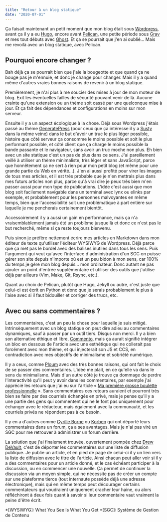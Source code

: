 ```yaml
---
title: "Retour à un blog statique"
date: "2020-07-01"
---
```


Ça faisait maintenant un petit moment que mon blog était sous [Wordpress](https://wordpress.org/), avant ça il y a eu [Hugo](https://gohugo.io/), encore avant [Pelican](https://docs.getpelican.com/en/stable/), une petite période sous [Grav](https://getgrav.org/) et mes tout débuts avec [Ghost](https://ghost.org/). Et ça se pourrait que j'en ai oublié... Mais me revoilà avec un blog statique, avec Pelican.

## Pourquoi encore changer ?

Bah déjà ça se pourrait bien que j'aie la bougeotte et que quand ça ne bouge pas je m'ennuie, et donc je change pour changer. Mais il y a quand même d'autres vraies bonnes raisons de revenir à un blog statique.

Premièrement, je n'ai plus à me soucier des mises à jour de mon moteur de blog. Exit les éventuelles failles de sécurité pouvant venir de là. Aucune crainte qu'une extension ou un thème soit cassé par une quelconque mise à jour. Et ça fait des dépendances et configurations en moins sur mon serveur.

Ensuite il y a un aspect écologique à la chose. Déjà sous Wordpress j'étais passé au thème [GeneratePress](https://generatepress.com/) (pour ceux que ça intéresse il y a [Susty](https://sustywp.com/) dans la même veine) dans le but d'avoir un truc le plus léger possible, histoire que côté serveur ça consomme le moins possible et soit le plus performant possible, et côté client que ça charge le moins possible la bande passante et le navigateur, sans avoir un truc moche non plus. Eh bien avec un site statique c'est un pas de plus dans ce sens. J'ai pareillement veillé à utiliser un thème minimaliste, très léger et sans JavaScript, parce que honnêtement ça ne sert à rien pour mon petit blog (et même pour une grande partie du Web en vérité...). J'en ai aussi profité pour virer les images de tous mes articles, et il est très probable que je n'en mettrais plus dans mes futurs articles non plus, parce qu'à vrai dire je peux très bien m'en passer aussi pour mon type de publications. L'idée c'est aussi que mon blog soit facilement navigable dans un terminal avec lynx ou elinks par exemple, et probablement pour les personnes malvoyantes en même temps, bien que l'accessibilité soit une problématique à part entière sur laquelle je me pencherais certainement bientôt.

Accessoirement il y a aussi un gain en performance, mais ça n'a vraisemblablement jamais été un problème jusque là et donc ce n'est pas le but recherché, même si ça reste toujours bienvenu.

Puis sinon je préfère nettement écrire mes articles en Markdown dans mon éditeur de texte qu'utiliser l'éditeur WYSIWYG de Wordpress. Déjà parce que ça met pas le bordel avec des balises inutiles dans tous les sens. Puis l'argument qui veut qu'avec l'interface d'administration d'un SGC on puisse gérer son site depuis n'importe où est un peu bidon à mon sens, car 100% du temps je gère mon blog depuis... mon ordinateur. Donc autant ne pas ajouter un point d'entrée supplémentaire et utiliser des outils que j'utilise déjà par ailleurs (Vim, Make, Git, Rsync, etc.).

Quant au choix de Pelican, plutôt que Hugo, Jekyll ou autre, c'est juste que celui-ci est écrit en Python et donc que je serais probablement le plus à l'aise avec si il faut bidouiller et corriger des trucs, etc.

## Avec ou sans commentaires ?

Les commentaires, c'est un peu la chose pour laquelle je suis mitigé. Intrinsèquement avec un blog statique on peut dire adieu au commentaires dynamiques, sauf à passer par un outil tiers. Disqus non merci. Il y a bien son alternative éthique et libre, [Commento](https://commento.io/), mais ça aurait signifié intégrer un bloc en dessous de l'article avec une esthétique qui ne collerait pas forcément avec mon thème, et qui injecterait son JS et CCS, en contradiction avec mes objectifs de minimalisme et sobriété numérique.

Il y a ceux, comme [Ploum](https://ploum.net/la-fin-des-commentaires/) avec des très bonnes raisons, qui ont fait le choix de se passer des commentaires. L'idée me plait, en ce qu'elle va dans le sens du minimalisme. Mais d'un autre côté je trouve ça dommage de perdre l'interactivité qu'il peut y avoir dans les commentaires, par exemple j'ai apprécié les retours que j'ai eu sur l'article « [Ma première grosse boulette professionnelle](https://blog.karolak.fr/2020/05/03/ma-premiere-grosse-boulette-professionnelle/) ». Sans commentaires ces retours auraient et pourront très bien se faire par des courriels échangés en privé, mais je pense qu'il y a une partie des gens qui commentent qui ne le font pas uniquement pour échanger avec le rédacteur, mais également avec la communauté, et les courriels privés ne répondent pas à ce besoin.

Il y en a d'autres comme [Cyrille Borne](https://cyrille-borne.com/) ou [Korben](https://korben.info/) qui ont déporté leurs commentaires dans un forum, ça a ses avantages. Mais je n'ai pas viré un SGC pour me retrouver à administrer un forum derrière.

La solution que j'ai finalement trouvée, ouvertement pompée chez [Drew DeVault](https://drewdevault.com/), c'est de déporter les commentaires sur une liste de diffusion publique. Je publie un article, et en pied de page de celui-ci il y un lien vers la liste de diffusion avec le titre de l'article. Ainsi chacun peut aller voir si il y a des commentaires pour un article donné, et le cas échéant participer à la discussion, ou en commencer une nouvelle. Ça permet de continuer la discussion via un moyen simple, qui ne nécessite pas de créer un compte sur une plateforme tierce (tout internaute possède déjà une adresse électronique), mais qui en même temps peut décourager certains commentateurs qui voudraient uniquement cracher leur haine, ou alors réfléchiront à deux fois quant à savoir si leur commentaire vaut vraiment la peine d'être écrit.

*[WYSIWYG]: What You See Is What You Get
*[SGC]: Système de Gestion de Contenu

